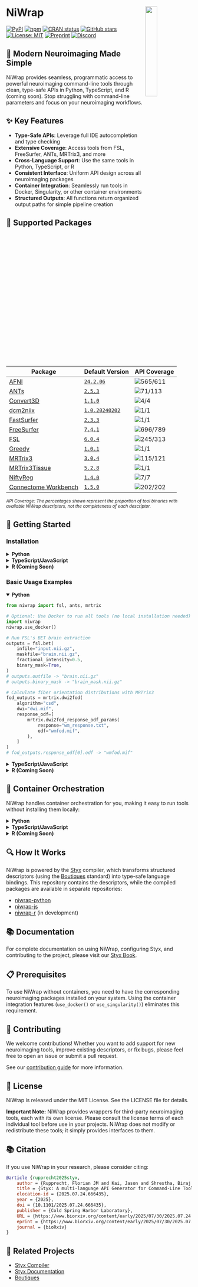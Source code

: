 # NiWrap <img src="logo.svg" align="right" width="25%"/>

[![PyPI](https://img.shields.io/pypi/v/niwrap.svg)](https://pypi.org/project/niwrap/)
[![npm](https://img.shields.io/npm/v/niwrap.svg)](https://www.npmjs.com/package/niwrap)
[![CRAN status](https://img.shields.io/badge/CRAN-coming%20soon-orange)](https://cran.r-project.org/)
[![GitHub stars](https://img.shields.io/github/stars/styx-api/niwrap?style=social)](https://github.com/styx-api/niwrap/stargazers)
[![License: MIT](https://img.shields.io/badge/License-MIT-blue.svg)](https://opensource.org/licenses/MIT)
[![Preprint](https://img.shields.io/badge/bioRxiv-preprint-green?logo=bookstack&logoColor=white)](https://doi.org/10.1101/2025.07.24.666435)
[![Discord](https://dcbadge.limes.pink/api/server/https://discord.gg/QMKUVCFWsR?style=flat)](https://discord.gg/QMKUVCFWsR)

## 🧠 Modern Neuroimaging Made Simple

NiWrap provides seamless, programmatic access to powerful neuroimaging command-line tools through clean, type-safe APIs in Python, TypeScript, and R (coming soon). Stop struggling with command-line parameters and focus on your neuroimaging workflows.

## ✨ Key Features

- **Type-Safe APIs**: Leverage full IDE autocompletion and type checking
- **Extensive Coverage**: Access tools from FSL, FreeSurfer, ANTs, MRTrix3, and more
- **Cross-Language Support**: Use the same tools in Python, TypeScript, or R
- **Consistent Interface**: Uniform API design across all neuroimaging packages
- **Container Integration**: Seamlessly run tools in Docker, Singularity, or other container environments
- **Structured Outputs**: All functions return organized output paths for simple pipeline creation

## 🧰 Supported Packages

<!-- START_PACKAGES_TABLE -->

| Package | Default Version | API Coverage |
| --- | --- | --- |
| [AFNI](https://afni.nimh.nih.gov/) | [`24.2.06`](https://hub.docker.com/r/afni/afni_make_build) | ![565/611](https://progress-bar.xyz/565/?scale=611&suffix=%2F611) |
| [ANTs](https://github.com/ANTsX/ANTs) | [`2.5.3`](https://hub.docker.com/r/antsx/ants) | ![71/113](https://progress-bar.xyz/71/?scale=113&suffix=%2F113) |
| [Convert3D](http://www.itksnap.org/pmwiki/pmwiki.php?n=Convert3D.Convert3D) | [`1.1.0`](https://hub.docker.com/r/pyushkevich/itksnap) | ![4/4](https://progress-bar.xyz/4/?scale=4&suffix=%2F4) |
| [dcm2niix](https://github.com/rordenlab/dcm2niix) | [`1.0.20240202`](https://hub.docker.com/r/vnmd/dcm2niix_v1.0.20240202) | ![1/1](https://progress-bar.xyz/1/?scale=1&suffix=%2F1) |
| [FastSurfer](https://github.com/Deep-MI/FastSurfer) | [`2.3.3`](https://hub.docker.com/r/deepmi/fastsurfer) | ![1/1](https://progress-bar.xyz/1/?scale=1&suffix=%2F1) |
| [FreeSurfer](https://github.com/freesurfer/freesurfer) | [`7.4.1`](https://hub.docker.com/r/freesurfer/freesurfer) | ![696/789](https://progress-bar.xyz/696/?scale=789&suffix=%2F789) |
| [FSL](https://fsl.fmrib.ox.ac.uk/fsl/fslwiki) | [`6.0.4`](https://hub.docker.com/r/brainlife/fsl) | ![245/313](https://progress-bar.xyz/245/?scale=313&suffix=%2F313) |
| [Greedy](https://sites.google.com/view/greedyreg/about) | [`1.0.1`](https://hub.docker.com/r/pyushkevich/itksnap) | ![1/1](https://progress-bar.xyz/1/?scale=1&suffix=%2F1) |
| [MRTrix3](https://www.mrtrix.org/) | [`3.0.4`](https://hub.docker.com/r/mrtrix3/mrtrix3) | ![115/121](https://progress-bar.xyz/115/?scale=121&suffix=%2F121) |
| [MRTrix3Tissue](https://3tissue.github.io/) | [`5.2.8`](https://hub.docker.com/r/brainlife/3tissue) | ![1/1](https://progress-bar.xyz/1/?scale=1&suffix=%2F1) |
| [NiftyReg](http://cmictig.cs.ucl.ac.uk/wiki/index.php/NiftyReg) | [`1.4.0`](https://hub.docker.com/r/vnmd/niftyreg_1.4.0) | ![7/7](https://progress-bar.xyz/7/?scale=7&suffix=%2F7) |
| [Connectome Workbench](https://github.com/Washington-University/workbench) | [`1.5.0`](https://hub.docker.com/r/brainlife/connectome_workbench) | ![202/202](https://progress-bar.xyz/202/?scale=202&suffix=%2F202) |
<!-- END_PACKAGES_TABLE -->
<small>*API Coverage: The percentages shown represent the proportion of tool binaries with available NiWrap descriptors, not the completeness of each descriptor.*</small>

## 🚀 Getting Started

### Installation

<details>
<summary><b>Python</b></summary>

```bash
pip install niwrap
```
</details>

<details>
<summary><b>TypeScript/JavaScript</b></summary>

```bash
npm install niwrap
# or
yarn add niwrap
```
</details>

<details>
<summary><b>R (Coming Soon)</b></summary>

```bash
# Not yet available on CRAN
# Coming soon!
```
</details>

### Basic Usage Examples

<details open>
<summary><b>Python</b></summary>

```python
from niwrap import fsl, ants, mrtrix

# Optional: Use Docker to run all tools (no local installation needed)
import niwrap
niwrap.use_docker()

# Run FSL's BET brain extraction
outputs = fsl.bet(
    infile="input.nii.gz", 
    maskfile="brain.nii.gz", 
    fractional_intensity=0.5,
    binary_mask=True,
)
# outputs.outfile -> "brain.nii.gz"
# outputs.binary_mask -> "brain_mask.nii.gz"

# Calculate fiber orientation distributions with MRTrix3
fod_outputs = mrtrix.dwi2fod(
    algorithm="csd",
    dwi="dwi.mif",
    response_odf=[
        mrtrix.dwi2fod_response_odf_params(
            response="wm_response.txt",
            odf="wmfod.mif",
        ),
    ]
)
# fod_outputs.response_odf[0].odf -> "wmfod.mif"
```
</details>

<details>
<summary><b>TypeScript/JavaScript</b></summary>

```typescript
import { niwrap, fsl, ants, mrtrix3 } from 'niwrap';

// Optional: Use Docker to run all tools (no local installation needed)
niwrap.useDocker();

// Run FSL's BET brain extraction
const outputs = await fsl.bet({
    input: "input.nii.gz", 
    output: "brain.nii.gz",
    f: 0.5 
});
// outputs.outputFile -> "brain.nii.gz"
// outputs.maskFile -> "brain_mask.nii.gz"

// Calculate fiber orientation distributions with MRTrix3
const fodOutputs = await mrtrix3.dwi2fod({
    algorithm: "csd",
    in_file: "dwi.mif",
    wm_txt: "wm_response.txt",
    wm_odf: "wmfod.mif"
});
// fodOutputs.wmOdf -> "wmfod.mif"
```
</details>

<details>
<summary><b>R (Coming Soon)</b></summary>

```R
library(niwrap)

# Optional: Use Docker to run all tools (no local installation needed)
niwrap$use_docker()

# Run FSL's BET brain extraction
outputs <- fsl$bet("input.nii.gz", "brain.nii.gz", fractional_intensity=0.5)
# outputs$output_file -> "brain.nii.gz"
# outputs$mask_file -> "brain_mask.nii.gz"

# More functionality coming soon!
```
</details>

## 🔧 Container Orchestration

NiWrap handles container orchestration for you, making it easy to run tools without installing them locally:

<details>
<summary><b>Python</b></summary>

```python
import niwrap

# Use Docker containers
niwrap.use_docker()

# Use Singularity containers
niwrap.use_singularity()

# Custom container configuration
niwrap.use_docker()
```
</details>

<details>
<summary><b>TypeScript/JavaScript</b></summary>

```typescript
import { niwrap } from 'niwrap';

// Use Docker containers
niwrap.useDocker();

// Use Singularity containers
niwrap.useSingularity();

// Custom container configuration
niwrap.useDocker({
    bindMounts: ["/data:/data"],
    envs: {"CUDA_VISIBLE_DEVICES": "0"}
});
```
</details>

<details>
<summary><b>R (Coming Soon)</b></summary>

```R
library(niwrap)

# Use Docker containers
niwrap$use_docker()

# Use Singularity containers
niwrap$use_singularity()

# Custom container configuration
niwrap$use_docker(
    bind_mounts = c("/data:/data"),
    envs = list(CUDA_VISIBLE_DEVICES = "0")
)
```
</details>

## 🔍 How It Works

NiWrap is powered by the [Styx](https://github.com/styx-api/styx) compiler, which transforms structured descriptors (using the [Boutiques](https://boutiques.github.io/) standard) into type-safe language bindings. This repository contains the descriptors, while the compiled packages are available in separate repositories:

- [niwrap-python](https://github.com/styx-api/niwrap-python)
- [niwrap-js](https://github.com/styx-api/niwrap-js)
- [niwrap-r](https://github.com/styx-api/niwrap-r) (in development)

## 📚 Documentation

For complete documentation on using NiWrap, configuring Styx, and contributing to the project, please visit our [Styx Book](https://styx-api.github.io/styxbook/).

## 📋 Prerequisites

To use NiWrap without containers, you need to have the corresponding neuroimaging packages installed on your system. Using the container integration features (`use_docker()` or `use_singularity()`) eliminates this requirement.

## 🤝 Contributing

We welcome contributions! Whether you want to add support for new neuroimaging tools, improve existing descriptors, or fix bugs, please feel free to open an issue or submit a pull request.

See our [contribution guide](https://styx-api.github.io/styxbook/contributing.html) for more information.

## 📄 License

NiWrap is released under the MIT License. See the LICENSE file for details.

**Important Note:** NiWrap provides wrappers for third-party neuroimaging tools, each with its own license. Please consult the license terms of each individual tool before use in your projects. NiWrap does not modify or redistribute these tools; it simply provides interfaces to them.

## 📚 Citation

If you use NiWrap in your research, please consider citing:

```bibtex
@article {rupprecht2025styx,
	author = {Rupprecht, Florian JM and Kai, Jason and Shrestha, Biraj and Giavasis, Steven and Xu, Ting and Glatard, Tristan and Milham, Michael P and Kiar, Gregory},
	title = {Styx: A multi-language API Generator for Command-Line Tools},
	elocation-id = {2025.07.24.666435},
	year = {2025},
	doi = {10.1101/2025.07.24.666435},
	publisher = {Cold Spring Harbor Laboratory},
	URL = {https://www.biorxiv.org/content/early/2025/07/30/2025.07.24.666435},
	eprint = {https://www.biorxiv.org/content/early/2025/07/30/2025.07.24.666435.full.pdf},
	journal = {bioRxiv}
}
```

## 🔗 Related Projects

- [Styx Compiler](https://github.com/styx-api/styx)
- [Styx Documentation](https://styx-api.github.io/styxbook/)
- [Boutiques](https://boutiques.github.io/)
